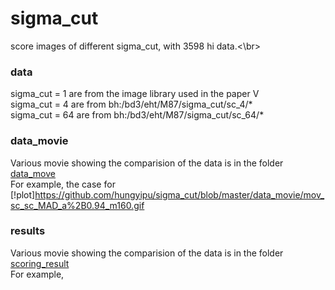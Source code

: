 # sigma_cut
score images of different sigma_cut, with 3598 hi data.<\br>

### data
sigma_cut = 1 are from the image library used in the paper V </br>
sigma_cut = 4 are from bh:/bd3/eht/M87/sigma_cut/sc_4/* </br>
sigma_cut = 64 are from bh:/bd3/eht/M87/sigma_cut/sc_64/* </br>

### data_movie
Various movie showing the comparision of the data is in the folder [data_move](https://github.com/hungyipu/sigma_cut/tree/master/data_movie)</br>
For example, the case for 
[!plot]https://github.com/hungyipu/sigma_cut/blob/master/data_movie/mov_sc_sc_MAD_a%2B0.94_m160.gif

### results
Various movie showing the comparision of the data is in the folder [scoring_result ](https://github.com/hungyipu/sigma_cut/tree/master/compare_result) </br>
For example,
